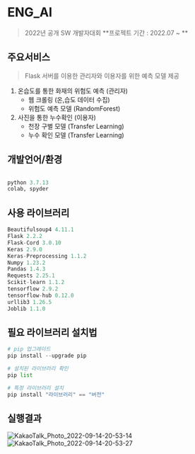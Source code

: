# ENG_AI
> 2022년 공개 SW 개발자대회 **프로젝트 기간 : 2022.07 ~ **


## 주요서비스
>  Flask 서버를 이용한 관리자와 이용자를 위한 예측 모델 제공
1. 온습도를 통한 화재의 위험도 예측 (관리자) 
    * 웹 크롤링 (온,습도 데이터 수집)
    * 위험도 예측 모델 (RandomForest)
2. 사진을 통한 누수확인 (이용자)
    - 천장 구별 모델 (Transfer Learning)
    - 누수 확인 모델 (Transfer Learning)




## 개발언어/환경
``` python

python 3.7.13
colab, spyder

```

## 사용 라이브러리

``` python
Beautifulsoup4 4.11.1
Flask 2.2.2
Flask-Cord 3.0.10
Keras 2.9.0
Keras-Preprocessing 1.1.2
Numpy 1.23.2
Pandas 1.4.3
Requests 2.25.1
Scikit-learn 1.1.2
tensorflow 2.9.2
tensorflow-hub 0.12.0
urllib3 1.26.5
Joblib 1.1.0

```

## 필요 라이브러리 설치법

``` Python
# pip 업그레이드
pip install --upgrade pip

# 설치된 라이브러리 확인
pip list

# 특정 라이브러리 설치
pip install "라이브러리" == "버전"

```

## 실행결과
![KakaoTalk_Photo_2022-09-14-20-53-14](https://user-images.githubusercontent.com/110962852/190148565-12e1734d-ec2e-4d10-83b6-4f35e447436e.png)
![KakaoTalk_Photo_2022-09-14-20-53-27](https://user-images.githubusercontent.com/110962852/190148822-5ce7a1d8-8ff3-4812-a2c2-3cff6f8bd037.png)
